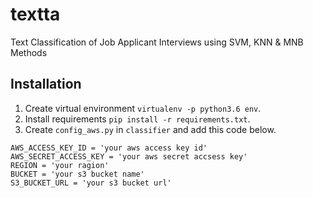 # textta
Text Classification of Job Applicant Interviews using SVM, KNN & MNB Methods

## Installation
1. Create virtual environment `virtualenv -p python3.6 env`.
2. Install requirements `pip install -r requirements.txt`.
3. Create `config_aws.py` in `classifier` and add this code below.
```
AWS_ACCESS_KEY_ID = 'your aws access key id'
AWS_SECRET_ACCESS_KEY = 'your aws secret accsess key'
REGION = 'your ragion'
BUCKET = 'your s3 bucket name'
S3_BUCKET_URL = 'your s3 bucket url'
```